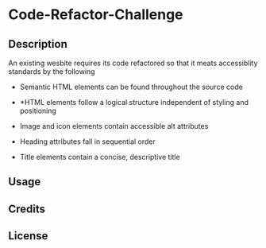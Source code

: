 # Code-Refactor-Challenge
## Description 
An existing wesbite requires  its code refactored so that it meats accessiblity standards by the following 

+ Semantic HTML elements can be found throughout the source code
- *HTML elements follow a logical structure independent of styling and positioning
+ Image and icon elements contain accessible alt attributes
- Heading attributes fall in sequential order
+ Title elements contain a concise, descriptive title
  

## Usage 

## Credits
## License
